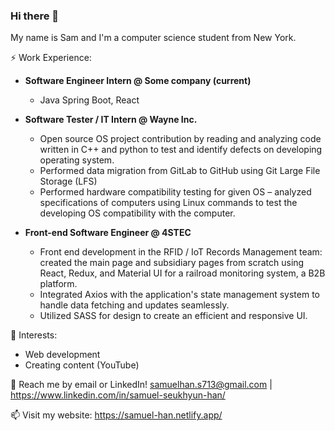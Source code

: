 ### Hi there 👋

My name is Sam and I'm a computer science student from New York.

⚡️ Work Experience:
- **Software Engineer Intern @ Some company (current)**
  - Java Spring Boot, React
- **Software Tester / IT Intern @ Wayne Inc.**
  - Open source OS project contribution by reading and analyzing code written in C++ and python to test and identify defects on developing operating system.
  - Performed data migration from GitLab to GitHub using Git Large File Storage (LFS)
  - Performed hardware compatibility testing for given OS – analyzed specifications of computers using Linux commands to test the developing OS compatibility with the computer.

- **Front-end Software Engineer @ 4STEC**
  - Front end development in the RFID / IoT Records Management team: created the main page and subsidiary pages from scratch using React, Redux, and Material UI for a railroad monitoring system, a B2B platform.
  - Integrated Axios with the application's state management system to handle data fetching and updates seamlessly.
  - Utilized SASS for design to create an efficient and responsive UI.

 🌱 Interests:
 - Web development
 - Creating content (YouTube)

💬 Reach me by email or LinkedIn! samuelhan.s713@gmail.com | https://www.linkedin.com/in/samuel-seukhyun-han/

📫 Visit my website: https://samuel-han.netlify.app/
